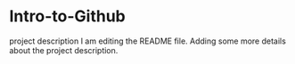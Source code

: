 # Intro-to-Github
project description
I am editing the README file. Adding some more details about the project description.

